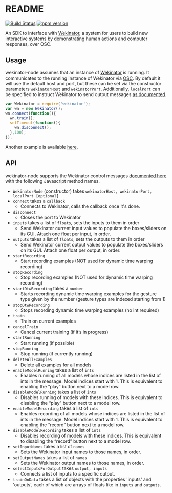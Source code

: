 # README

[![Build Status](https://travis-ci.org/hughrawlinson/wekinator-node.svg?branch=master)](https://travis-ci.org/hughrawlinson/wekinator-node) [![npm version](https://badge.fury.io/js/wekinator.svg)](https://badge.fury.io/js/wekinator)

An SDK to interface with [Wekinator](http://www.wekinator.org/), a system for users to build new interactive systems by demonstrating human actions and computer responses, over OSC.

## Usage

wekinator-node assumes that an instance of [Wekinator](http://www.wekinator.org/) is running. It communicates to the running instance of Wekinator via [OSC](https://en.wikipedia.org/wiki/Open_Sound_Control). By default it will use the default host and port, but these can be set via the constructor parameters `wekinatorHost` and `wekinatorPort`. Additionally, `localPort` can be specified to instruct Wekinator to send output messages [as documented](www.wekinator.org/detailed-instructions/Wekinator8217s_default_OSC_messages).

```javascript
var Wekinator = require('wekinator');
var wn = new Wekinator();
wn.connect(function(){
  wn.train();
  setTimeout(function(){
    wn.disconnect();
  },100);
});
```

Another example is available [here](https://github.com/hughrawlinson/wekinator-node/blob/master/examples/index.js).

## API

wekinator-node supports the Wekinator control messages [documented here](http://www.wekinator.org/detailed-instructions/#Controlling_Wekinator_via_OSC_messages) with the following Javascript method names. 

* `WekinatorNode` \(constructor\) takes `wekinatorHost, wekinatorPort, localPort [optional]`
* `connect` takes a `callback`
  * Connects to Wekinator, calls the callback once it's done.
* `disconnect`
  * Closes the port to Wekinator
* `inputs` takes a list of `floats`, sets the inputs to them in order
  * Send Wekinator current input values to populate the boxes/sliders on its GUI. Attach one float per input, in order.
* `outputs` takes a list of `floats`, sets the outputs to them in order
  * Send Wekinator current output values to populate the boxes/sliders on its GUI. Attach one float per output, in order.
* `startRecording`
  * Start recording examples \(NOT used for dynamic time warping recording\)
* `stopRecording`
  * Stop recording examples \(NOT used for dynamic time warping recording\)
* `startDtwRecording` takes a `number`
  * Starts recording dynamic time warping examples for the gesture type given by the number \(gesture types are indexed starting from 1\)
* `stopDtwRecording`
  * Stops recording dynamic time warping examples \(no int required\)
* `train`
  * Train on current examples
* `cancelTrain`
  * Cancel current training \(if it’s in progress\)
* `startRunning`
  * Start running \(if possible\)
* `stopRunning`
  * Stop running \(if currently running\)
* `deleteAllExamples`
  * Delete all examples for all models
* `enableModelRunning` takes a list of `ints`
  * Enables running of all models whose indices are listed in the list of ints in the message. Model indices start with 1. This is equivalent to enabling the “play” button next to a model row.
* `disableModelRunning` takes a list of `ints`
  * Disables running of models with these indices. This is equivalent to disabling the “play” button next to a model row.
* `enableModelRecording` takes a list of `ints`
  * Enables recording of all models whose indices are listed in the list of ints in the message. Model indices start with 1. This is equivalent to enabling the “record” button next to a model row.
* `disableModelRecording` takes a list of `ints`
  * Disables recording of models with these indices. This is equivalent to disabling the “record” button next to a model row.
* `setInputNames` takes a list of `names`
  * Sets the Wekinator input names to those names, in order.
* `setOutputNames` takes a list of `names`
  * Sets the Wekinator output names to those names, in order.
* `selectInputsForOutput` takes `output, inputs`
  * Connects a list of inputs to a specific output.
* `trainOnData` takes a list of objects with the properties 'inputs' and 'outputs', each of which are arrays of floats like in `inputs` and `outputs`.

